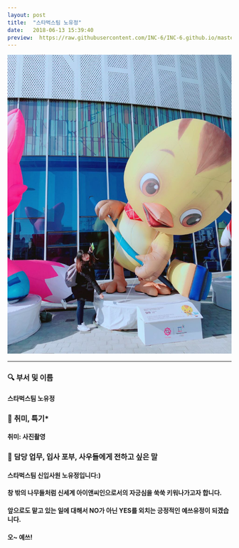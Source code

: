 ```yaml
---
layout: post
title:  "스타벅스팀 노유정"
date:   2018-06-13 15:39:40
preview:  https://raw.githubusercontent.com/INC-6/INC-6.github.io/master/_asset/%EB%8F%99%EA%B8%B0%EC%82%AC%EC%A7%84/191913.jpg
---
```


![Picture 1](https://raw.githubusercontent.com/INC-6/INC-6.github.io/master/_asset/%EC%85%80%EC%B9%B4/%EC%9C%A0%EC%A0%95.jpg)

---

### 🔍 **부서 및 이름**

#### 스타벅스팀 노유정  

### 🔔 **취미, 특기***

#### 취미: 사진촬영

### 🔔 **담당 업무, 입사 포부, 사우들에게 전하고 싶은 말**

#### 스타벅스팀 신입사원 노유정입니다:)

#### 창 밖의 나무들처럼 신세계 아이앤씨인으로서의 자긍심을 쑥쑥 키워나가고자 합니다.

#### 앞으로도  맡고 있는 일에 대해서 NO가 아닌 YES를 외치는 긍정적인 예쓰유정이 되겠습니다.

#### 오~ 예쓰!